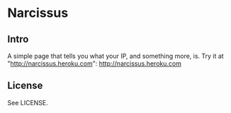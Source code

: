 # Narcissus

## Intro

A simple page that tells you what your IP, and something more, is.
Try it at "http://narcissus.heroku.com": http://narcissus.heroku.com


## License

See LICENSE.